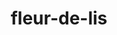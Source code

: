 ---
layout: symbols
title: fleur-de-lis
emoji: fleur_de_lis
permalink: ⚜.html
image: assets/img/3moji/fleur_de_lis.png
---